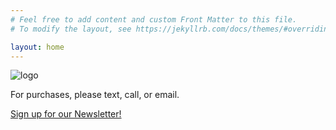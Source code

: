 ```yaml
---
# Feel free to add content and custom Front Matter to this file.
# To modify the layout, see https://jekyllrb.com/docs/themes/#overriding-theme-defaults

layout: home
---
```


![logo][logo]

For purchases, please text, call, or email.

[Sign up for our Newsletter!][signup]

[logo]: https://user-images.githubusercontent.com/7390156/233524091-456c67f1-5efa-444c-9f2f-794866812968.png

[signup]: https://forms.gle/X6SwBsF5NMqPYyLF7